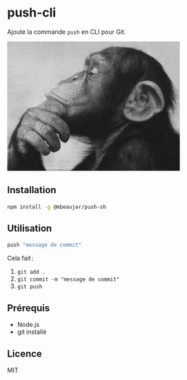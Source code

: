# push-cli

Ajoute la commande `push` en CLI pour Git.

![Description de l’image](./SINJ.jpg)

## Installation

```bash
npm install -g @mbeaujar/push-sh
```

## Utilisation

```bash
push "message de commit"
```

Cela fait :

1. `git add .`
2. `git commit -m "message de commit"`
3. `git push`

## Prérequis

- Node.js
- git installé

## Licence

MIT
